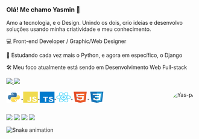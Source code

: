 ### Olá! Me chamo Yasmin 👋
Amo a tecnologia, e o Design. Unindo os dois, crio ideias e desenvolvo soluções usando minha criatividade e meu conhecimento.

💻 Front-end Developer / Graphic/Web Designer

🐍 Estudando cada vez mais o Python, e agora em específico, o Django 

🛠 Meu foco atualmente está sendo em Desenvolvimento Web Full-stack


  <a href="https://github.com/yasminlopes">
  <img height="180em" src="https://github-readme-stats.vercel.app/api?username=yasminlopes&show_icons=true&theme=dracula&include_all_commits=true&count_private=true"/>
  <img height="180em" src="https://github-readme-stats.vercel.app/api/top-langs/?username=yasminlopes&layout=compact&langs_count=7&theme=dracula"/>
</div>
<div style="display: inline_block"><br>
  
  <img align="center" alt="Yas-Python" height="30" width="40" src="https://raw.githubusercontent.com/devicons/devicon/master/icons/python/python-original.svg">
  <img align="center" alt="Yas-Js" height="30" width="40" src="https://raw.githubusercontent.com/devicons/devicon/master/icons/javascript/javascript-plain.svg">
  <img align="center" alt="Yas-Ts" height="30" width="40" src="https://raw.githubusercontent.com/devicons/devicon/master/icons/typescript/typescript-plain.svg">
  <img align="center" alt="Yas-React" height="30" width="40" src="https://raw.githubusercontent.com/devicons/devicon/master/icons/react/react-original.svg">
  <img align="center" alt="Yas-HTML" height="30" width="40" src="https://raw.githubusercontent.com/devicons/devicon/master/icons/html5/html5-original.svg">
  <img align="center" alt="Yas-CSS" height="30" width="40" src="https://raw.githubusercontent.com/devicons/devicon/master/icons/css3/css3-original.svg">
  <img align="right" alt="Yas-pic" height="150" style="border-radius:50px;" src="https://avatars.githubusercontent.com/u/75736181?v=4">
</div>
  
  ##
 
  <a href="https://instagram.com/yaslpx" target="_blank"><img src="https://img.shields.io/badge/-Instagram-%23E4405F?style=for-the-badge&logo=instagram&logoColor=white" target="_blank"></a>
  <a href = "be.net/yasmin-lopes"><img src="https://img.shields.io/badge/-Behance-blue?style=for-the-badge&logo=behance&logoColor=white" target="_blank"></a>
  <a href = "mailto:yasmin.lopesx27@gmail.com"><img src="https://img.shields.io/badge/-Gmail-%23333?style=for-the-badge&logo=gmail&logoColor=white" target="_blank"></a>
  <a href="https://www.linkedin.com/in/yasmin-lopes-841b601a1/" target="_blank"><img src="https://img.shields.io/badge/-LinkedIn-%230077B5?style=for-the-badge&logo=linkedin&logoColor=white" target="_blank"></a> 
 
 
</div>

 ![Snake animation](https://github.com/yasminlopes/yasminlopes/blob/output/github-contribution-grid-snake.svg)
